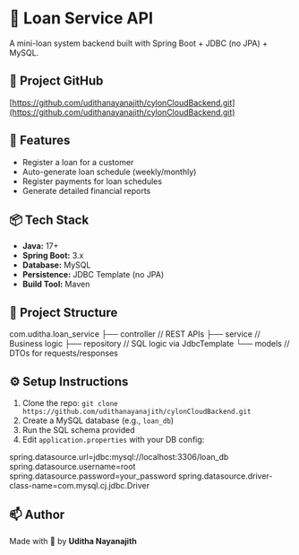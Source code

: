 💸 Loan Service API
===================

A mini-loan system backend built with Spring Boot + JDBC (no JPA) + MySQL.

🔗 Project GitHub
-----------------

[https://github.com/udithanayanajith/cylonCloudBackend.git](https://github.com/udithanayanajith/cylonCloudBackend.git)

🚀 Features
-----------

*   Register a loan for a customer
*   Auto-generate loan schedule (weekly/monthly)
*   Register payments for loan schedules
*   Generate detailed financial reports

📦 Tech Stack
-------------

*   **Java:** 17+
*   **Spring Boot:** 3.x
*   **Database:** MySQL
*   **Persistence:** JDBC Template (no JPA)
*   **Build Tool:** Maven

📁 Project Structure
--------------------

com.uditha.loan\_service
├── controller       // REST APIs
├── service          // Business logic
├── repository       // SQL logic via JdbcTemplate
└── models           // DTOs for requests/responses


⚙️ Setup Instructions
---------------------

1.  Clone the repo: `git clone https://github.com/udithanayanajith/cylonCloudBackend.git`
2.  Create a MySQL database (e.g., `loan_db`)
3.  Run the SQL schema provided
4.  Edit `application.properties` with your DB config:

spring.datasource.url=jdbc:mysql://localhost:3306/loan\_db
spring.datasource.username=root
spring.datasource.password=your\_password
spring.datasource.driver-class-name=com.mysql.cj.jdbc.Driver


📫 Author
---------

Made with 💙 by **Uditha Nayanajith**